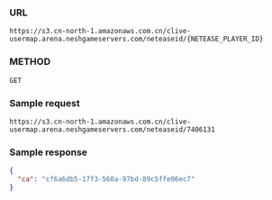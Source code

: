### URL
`https://s3.cn-north-1.amazonaws.com.cn/clive-usermap.arena.neshgameservers.com/neteaseid/{NETEASE_PLAYER_ID}`

### METHOD
`GET`

### Sample request
`https://s3.cn-north-1.amazonaws.com.cn/clive-usermap.arena.neshgameservers.com/neteaseid/7406131`

### Sample response

```json
{
  "ca": "cf6a6db5-17f3-560a-97bd-89c5ffe06ec7"
}
```

